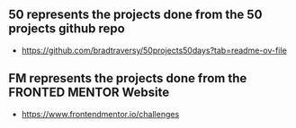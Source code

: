 ## 50 represents the projects done from the 50 projects github repo
- https://github.com/bradtraversy/50projects50days?tab=readme-ov-file

## FM represents the projects done from the FRONTED MENTOR Website
- https://www.frontendmentor.io/challenges